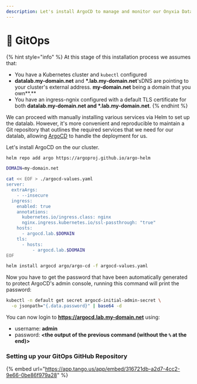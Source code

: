 ```yaml
---
description: Let's install ArgoCD to manage and monitor our Onyxia Datalab deployment!
---
```


# 🐙 GitOps

{% hint style="info" %}
At this stage of this installation process we assumes that: &#x20;

* You have a Kubernetes cluster and `kubectl` configured
* **datalab.my-domain.net** and **\*.lab.my-domain.net**'sDNS are pointing to your cluster's external address. **my-domain.net** being a domain that you own**.**
* You have an ingress-ngnix configured with a default TLS certificate for both **datalab.my-domain.net and \*.lab.my-domain.net**.   &#x20;
{% endhint %}

We can proceed with manually installing various services via Helm to set up the datalab. However, it's more convenient and reproducible to maintain a Git repository that outlines the required services that we need for our datalab, allowing [ArgoCD](https://argo-cd.readthedocs.io/en/stable/) to handle the deployment for us. &#x20;

Let's install ArgoCD on the our cluster. &#x20;

```bash
helm repo add argo https://argoproj.github.io/argo-helm

DOMAIN=my-domain.net

cat << EOF > ./argocd-values.yaml
server:
  extraArgs:
    - --insecure
  ingress:
    enabled: true
    annotations:
      kubernetes.io/ingress.class: nginx
      nginx.ingress.kubernetes.io/ssl-passthrough: "true"
    hosts:
      - argocd.lab.$DOMAIN
    tls:
      - hosts:
          - argocd.lab.$DOMAIN
EOF

helm install argocd argo/argo-cd -f argocd-values.yaml
```

Now you have to get the password that have been automatically generated to protect ArgoCD's admin console, running this command will print the password:

```bash
kubectl -n default get secret argocd-initial-admin-secret \
  -o jsonpath="{.data.password}" | base64 -d
```

You can now login to **https://argocd.lab.my-domain.net** using: &#x20;

* username: **admin**
* password: **\<the output of the previous command (without the `%` at the end)>**



### Setting up your GitOps GitHub Repository

{% embed url="https://app.tango.us/app/embed/316721db-a2d7-4cc2-9e66-0be86f979a28" %}

